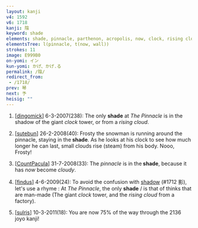 ```yaml
---
layout: kanji
v4: 1592
v6: 1718
kanji: 陰
keyword: shade
elements: shade, pinnacle, parthenon, acropolis, now, clock, rising cloud, two, elbow, wall
elementsTree: l(pinnacle, t(now, wall))
strokes: 11
image: E999B0
on-yomi: イン
kun-yomi: かげ、かげ.る
permalink: /陰/
redirect_from:
 - /1718/
prev: 琴
next: 予
heisig: ""
---
```


1) [<a href="http://kanji.koohii.com/profile/dingomick">dingomick</a>] 6-3-2007(238): The only <strong>shade</strong> at <em>The Pinnacle</em> is in the shadow of the giant <em>clock</em> tower, or from a <em>rising cloud</em>.

2) [<a href="http://kanji.koohii.com/profile/sutebun">sutebun</a>] 26-2-2008(40): Frosty the snowman is running around the pinnacle, staying in the<strong> shade</strong>. As he looks at his clock to see how much longer he can last, small clouds rise (steam) from his body. Nooo, Frosty!

3) [<a href="http://kanji.koohii.com/profile/CountPacula">CountPacula</a>] 31-7-2008(33): The <em>pinnacle</em> is in the<strong> shade</strong>, because it has <em>now</em> become <em>cloudy</em>.

4) [<a href="http://kanji.koohii.com/profile/findus">findus</a>] 4-6-2009(24): To avoid the confusion with <a href="../v4/1712.html">shadow</a> (#1712 影), let&#039;s use a rhyme : At <em>The Pinnacle</em>, the only <strong>shade</strong> / is that of thinks that are man-made (The giant <em>clock</em> tower, and the <em>rising cloud</em> from a factory).

5) [<a href="http://kanji.koohii.com/profile/sulris">sulris</a>] 10-3-2011(18): You are now 75% of the way through the 2136 joyo kanji!

